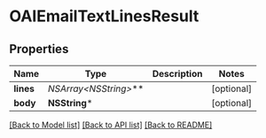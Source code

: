 # OAIEmailTextLinesResult

## Properties
Name | Type | Description | Notes
------------ | ------------- | ------------- | -------------
**lines** | **NSArray&lt;NSString*&gt;*** |  | [optional] 
**body** | **NSString*** |  | [optional] 

[[Back to Model list]](../README#documentation-for-models) [[Back to API list]](../README#documentation-for-api-endpoints) [[Back to README]](../README)


